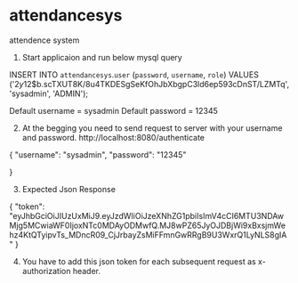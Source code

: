 # attendancesys
attendence system
1. Start applicaion and run below mysql query

INSERT INTO `attendancesys`.`user` (`password`, `username`, `role`) VALUES ('$2y$12$b.scTXUT8K/8u4TKDESgSeKfOhJbXbgpC3ld6ep593cDnST/LZMTq', 'sysadmin', 'ADMIN');

Default username = sysadmin
Default password = 12345

2. At the begging you need to send request to server with your username and password.
http://localhost:8080/authenticate

{
	"username": "sysadmin",
	"password": "12345"

}

3. Expected Json Response

{
    "token": "eyJhbGciOiJIUzUxMiJ9.eyJzdWIiOiJzeXNhZG1pbiIsImV4cCI6MTU3NDAwMjg5MCwiaWF0IjoxNTc0MDAyODMwfQ.MJ8wPZ65JyOJDBjWi9xBxsjmWehz4KtQTyipvTs_MDncR09_CjJrbayZsMiFFmnGwRRgB9U3WxrQ1LyNLS8gIA"
}

4. You have to add this json token for each subsequent request as x-authorization header.